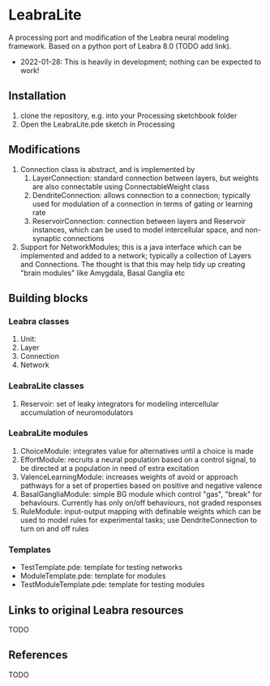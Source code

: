 # LeabraLite
A processing port and modification of the Leabra neural modeling framework. Based on a python port of Leabra 8.0 (TODO add link).

* 2022-01-28: This is heavily in development; nothing can be expected to work!

## Installation
1. clone the repository, e.g. into your Processing sketchbook folder
2. Open the LeabraLite.pde sketch in Processing
## Modifications
1. Connection class is abstract, and is implemented by
    1. LayerConnection: standard connection between layers, but weights are also connectable using ConnectableWeight class 
    1. DendriteConnection: allows connection to a connection; typically used for modulation of a connection in terms of gating or learning rate  
    2. ReservoirConnection: connection between layers and Reservoir instances, which can be used to model intercellular space, and non-synaptic connections
2. Support for NetworkModules; this is a java interface which can be implemented and added to a network; typically a collection of Layers and Connections. The thought is that this may help tidy up creating "brain modules" like Amygdala, Basal Ganglia etc

## Building blocks
### Leabra classes
1. Unit: 
2. Layer
3. Connection
4. Network
### LeabraLite classes
1. Reservoir: set of leaky integrators for modeling intercellular accumulation of neuromodulators
### LeabraLite modules
1. ChoiceModule: integrates value for alternatives until a choice is made 
2. EffortModule: recruits a neural population based on a control signal, to be directed at a population in need of extra excitation
3. ValenceLearningModule: increases weights of avoid or approach pathways for a set of properties based on positive and negative valence
4. BasalGangliaModule: simple BG module which control "gas", "break" for behaviours. Currently has only on/off behaviours, not graded responses
5. RuleModule: input-output mapping with definable weights which can be used to model rules for experimental tasks; use DendriteConnection to turn on and off rules
### Templates
* TestTemplate.pde: template for testing networks
* ModuleTemplate.pde: template for modules
* TestModuleTemplate.pde: template for testing modules
## Links to original Leabra resources
TODO

## References
TODO
